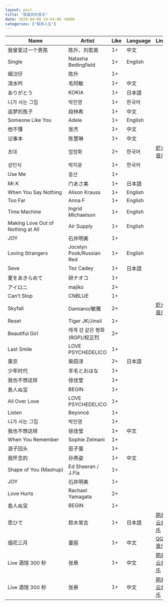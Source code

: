 ```yaml
---
layout: post
title: "我喜欢的音乐"
date: 2020-04-08 19:54:00 +0800
categories: ["程序人生"]
---
```


| Name                              | Artist                         | Like | Language | Links                                                              |
| --------------------------------- | ------------------------------ | ---- | -------- | ------------------------------------------------------------------ |
| 我曾爱过一个男孩                  | 陈升、刘若英                   | 1+   | 中文     |                                                                    |
| Single                            | Natasha Bedingfield            | 1+   | English  |                                                                    |
| 细汉仔                            | 陈升                           | 1+   |          |                                                                    |
| 淯水吟                            | 毛阿敏                         | 1+   | 中文     |                                                                    |
| ありがとう                        | KOKIA                          | 1+   | 日本語   |                                                                    |
| 니가 사는 그집                    | 박진영                         | 1+   | 한국어   |                                                                    |
| 追梦的孩子                        | 段林希                         | 1+   | 中文     |                                                                    |
| Someone Like You                  | Adele                          | 1+   | English  |                                                                    |
| 他不懂                            | 张杰                           | 1+   | 中文     |                                                                    |
| 记事本                            | 陈慧琳                         | 1+   | 中文     |                                                                    |
| 초대                              | 엄정화                         | 2+   | 한국어   | [虾米音乐](https://www.xiami.com/song/2385465)                  |
| 성인식                            | 박지윤                         | 1+   | 한국어   |                                                                    |
| Use Me                            | 웅산                           | 1+   |          |                                                                    |
| Mr.K                              | 门あさ美                       | 1+   | 日本語   |                                                                    |
| When You Say Nothing              | Alison Krauss                  | 1+   | English  |                                                                    |
| Too Far                           | Anna F                         | 1+   | English  |                                                                    |
| Time Machine                      | Ingrid Michaelson              | 1+   | English  |                                                                    |
| Making Love Out of Nothing at All | Air Supply                     | 1+   | English  |                                                                    |
| JOY                               | 石井明美                       | 1+   |          |                                                                    |
| Loving Strangers                  | Jocelyn Pook/Russian Red       | 1+   | English  |                                                                    |
| Seve                              | Tez Cadey                      | 1+   | 日本語   |                                                                    |
| 夏をあきらめて                    | 研ナオコ                       | 1+   |          |                                                                    |
| アイロニ                          | majiko                         | 2+   |          |                                                                    |
| Can't Stop                        | CNBLUE                         | 1+   |          |                                                                    |
| Skyfall                           | Damiano/敏雅                   | 2+   |          | [虾米音乐](https://www.xiami.com/song/1773702222)                  |
| Reset                             | Tiger JK/Jinsil                | 1+   |          |                                                                    |
| Beautiful Girl                    | 레게 강 같은 평화 (RGP)/权正烈 | 2+   |          |                                                                    |
| Last Smile                        | LOVE PSYCHEDELICO              | 1+   |          |                                                                    |
| 東京                              | 柴田淳                         | 2+   | 日本語   |                                                                    |
| 少年时代                          | 羊毛とおはな                   | 1+   |          |                                                                    |
| 我也不想这样                      | 徐佳莹                         | 1+   |          |                                                                    |
| 島人ぬ宝                          | BEGIN                          | 1+   |          |                                                                    |
| All Over Love                     | LOVE PSYCHEDELICO              | 1+   |          |                                                                    |
| Listen                            | Beyoncé                        | 1+   |          |                                                                    |
| 니가 사는 그집                    | 박진영                         | 1+   |          |                                                                    |
| 我也不想这样                      | 徐佳莹                         | 1+   | 中文     |                                                                    |
| When You Remember                 | Sophie Zelmani                 | 1+   |          |                                                                    |
| 浪子回头                          | 茄子蛋                         | 1+   |          |                                                                    |
| 我怀念的                          | 孙燕姿                         | 1+   | 中文     |                                                                    |
| Shape of You (Mashup)             | Ed Sheeran / J.Fla             | 1+   |          |                                                                    |
| JOY                               | 石井明美                       | 1+   |          |                                                                    |
| Love Hurts                        | Rachael Yamagata               | 2+   |          |                                                                    |
| 島人ぬ宝                          | BEGIN                          | 1+   |          |                                                                    |
| 思ひで                            | 鈴木常吉                       | 1+   | 日本語   | [网易云音乐](http://music.163.com/song/22754969/?userid=268512663) |
| 烟花三月                          | 童丽                           | 1+   | 中文     | [QQ 音乐](https://c.y.qq.com/base/fcgi-bin/u?__=nzSdkcg)           |
| Live 酒馆 300 秒                  | 张悬                           | 1+   | 中文     | [网易云音乐](http://music.163.com/song/326734/?userid=268512663)   |
| Live 酒馆 300 秒                  | 张悬                           | 1+   | 中文     | [网易云音乐](http://music.163.com/song/326734/?userid=268512663)   |
